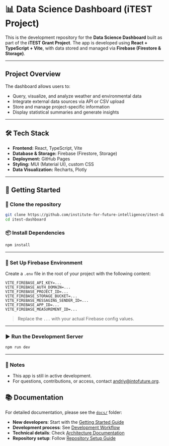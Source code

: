 # 📊 Data Science Dashboard (iTEST Project)

This is the development repository for the **Data Science Dashboard** built as part of the **iTEST Grant Project**. The app is developed using **React + TypeScript + Vite**, with data stored and managed via **Firebase (Firestore & Storage)**.

---

## Project Overview

The dashboard allows users to:
- Query, visualize, and analyze weather and environmental data
- Integrate external data sources via API or CSV upload
- Store and manage project-specific information
- Display statistical summaries and generate insights

---

## 🛠 Tech Stack

- **Frontend:** React, TypeScript, Vite
- **Database & Storage:** Firebase (Firestore, Storage)
- **Deployment:** GitHub Pages
- **Styling:** MUI (Material UI), custom CSS
- **Data Visualization:** Recharts, Plotly

---

## 🚀 Getting Started

### 🔧 Clone the repository
   ```bash
   git clone https://github.com/institute-for-future-intelligence/itest-dashboard.git
   cd itest-dashboard
   ```

### 📦 Install Dependencies

```bash
npm install
```

---

### 🔐 Set Up Firebase Environment

Create a `.env` file in the root of your project with the following content:

```env
VITE_FIREBASE_API_KEY=...
VITE_FIREBASE_AUTH_DOMAIN=...
VITE_FIREBASE_PROJECT_ID=...
VITE_FIREBASE_STORAGE_BUCKET=...
VITE_FIREBASE_MESSAGING_SENDER_ID=...
VITE_FIREBASE_APP_ID=...
VITE_FIREBASE_MEASUREMENT_ID=...
```

> Replace the `...` with your actual Firebase config values.

---

### ▶️ Run the Development Server

```bash
npm run dev
```

---

### 📌 Notes

- This app is still in active development.
- For questions, contributions, or access, contact [andriy@intofuture.org](mailto:andriy@intofuture.org).

## 📚 Documentation

For detailed documentation, please see the [`docs/`](docs/) folder:

- **New developers**: Start with the [Getting Started Guide](docs/01-GETTING-STARTED.md)
- **Development process**: See [Development Workflow](docs/02-DEVELOPMENT-WORKFLOW.md)
- **Technical details**: Check [Architecture Documentation](docs/03-ARCHITECTURE.md)
- **Repository setup**: Follow [Repository Setup Guide](docs/04-REPOSITORY-SETUP.md)
